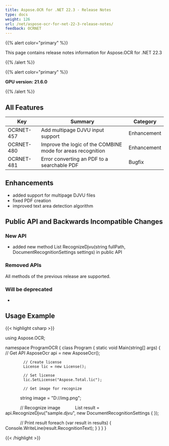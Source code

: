 ```yaml
---
title: Aspose.OCR for .NET 22.3 - Release Notes
type: docs
weight: 126
url: /net/aspose-ocr-for-net-22-3-release-notes/
feedback: OCRNET
---
```


{{% alert color="primary" %}}

This page contains release notes information for Aspose.OCR for .NET 22.3

{{% /alert %}}

{{% alert color="primary" %}}

**GPU version: 21.6.0**

{{% /alert %}}

## All Features

|Key|Summary|Category|
|---|---|---|
|OCRNET-457|Add multipage DJVU input support |Enhancement|
|OCRNET-480|Improve the logic of the COMBINE mode for areas recognition |Enhancement|
|OCRNET-481|Error converting an PDF to a searchable PDF |Bugfix|


## Enhancements

- added support for multipage DJVU files
- fixed PDF creation
- improved text area detection algorithm


## Public API and Backwards Incompatible Changes

### New API

- added new method List<RecognitionResult> RecognizeDjvu(string fullPath, DocumentRecognitionSettings settings) in public API

### Removed APIs

All methods of the previous release are supported.

### Will be deprecated

-

## Usage Example

{{< highlight csharp >}}


using Aspose.OCR;

namespace ProgramOCR
{
    class Program
    {
        static void Main(string[] args)
        {
            // Get API
            AsposeOcr api = new AsposeOcr();

            // Create license
            License lic = new License();

            // Set license 
            lic.SetLicense("Aspose.Total.lic");

            // Get image for recognize
            string image = "D://img.png";

            // Recognize image           
            List<RecognitionResult> result =  api.RecognizeDjvu("sample.djvu", new DocumentRecognitionSettings { });           

            // Print result
            foreach (var result in results)
            {
                Console.WriteLine(result.RecognitionText);
            }
        }
    }
}

{{< /highlight >}}
